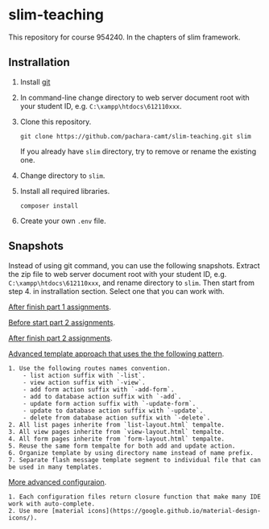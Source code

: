 # slim-teaching

This repository for course 954240.
In the chapters of slim framework.

## Instrallation

1.  Install [git](https://git-scm.com/)
2.  In command-line change directory to web server document root with your student ID, e.g. `C:\xampp\htdocs\612110xxx`.
3.  Clone this repository.

    ```
    git clone https://github.com/pachara-camt/slim-teaching.git slim
    ```

    If you already have `slim` directory, try to remove or rename the existing one.
4.  Change directory to `slim`.
5.  Install all required libraries.

    ```
    composer install
    ```

6.  Create your own `.env` file.

## Snapshots

Instead of using git command, you can use the following snapshots.
Extract the zip file to web server document root with your student ID, e.g. `C:\xampp\htdocs\612110xxx`, and rename directory to `slim`.
Then start from step 4. in instrallation section.
Select one that you can work with.

[After finish part 1 assignments](../../archive/part-1-finish.zip).

[Before start part 2 assignments](../../archive/part-2-pre.zip).

[After finish part 2 assignments](../../archive/part-2-final.zip).

[Advanced template approach that uses the the following pattern](../../archive/advanced-template.zip).

    1. Use the following routes names convention.
        - list action suffix with `-list`.
        - view action suffix with `-view`.
        - add form action suffix with `-add-form`.
        - add to database action suffix with `-add`.
        - update form action suffix with `-update-form`.
        - update to database action suffix with `-update`.
        - delete from database action suffix with `-delete`.
    2. All list pages inherite from `list-layout.html` tempalte.
    3. All view pages inherite from `view-layout.html` tempalte.
    4. All form pages inherite from `form-layout.html` tempalte.
    5. Reuse the same form tempalte for both add and update action.
    6. Organize template by using directory name instead of name prefix.
    7. Separate flash message template segment to individual file that can be used in many templates.

[More advanced configuraion](../../archive/advanced-configuration.zip).

    1. Each configuration files return closure function that make many IDE work with auto-complete.
    2. Use more [material icons](https://google.github.io/material-design-icons/).
